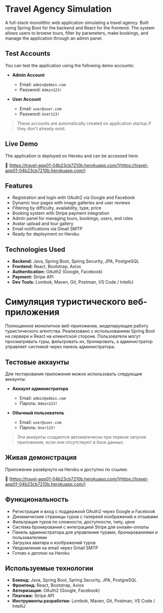 # Travel Agency Simulation

A full-stack monolithic web application simulating a travel agency. Built using Spring Boot for the backend and React for the frontend. The system allows users to browse tours, filter by parameters, make bookings, and manage the application through an admin panel.



## Test Accounts

You can test the application using the following demo accounts:

- **Admin Account**
    - Email: `admin@admin.com`
    - Password: `Admin123!`

- **User Account**
    - Email: `user@user.com`
    - Password: `User123!`

> These accounts are automatically created on application startup if they don't already exist.

## Live Demo

The application is deployed on Heroku and can be accessed here:

🔗 [https://travel-app01-04b23cb7210b.herokuapp.com/](https://travel-app01-04b23cb7210b.herokuapp.com/)

## Features

- Registration and login with OAuth2 via Google and Facebook
- Dynamic tour pages with image galleries and user reviews
- Filtering by difficulty, availability, type, price
- Booking system with Stripe payment integration
- Admin panel for managing tours, bookings, users, and roles
- Avatar upload and tour gallery
- Email notifications via Gmail SMTP
- Ready for deployment on Heroku

## Technologies Used

- **Backend:** Java, Spring Boot, Spring Security, JPA, PostgreSQL
- **Frontend:** React, Bootstrap, Axios
- **Authentication:** OAuth2 (Google, Facebook)
- **Payment:** Stripe API
- **Dev Tools:** Lombok, Maven, Git, Postman, VS Code / IntelliJ

# Симуляция туристического веб-приложения

Полноценное монолитное веб-приложение, моделирующее работу туристического агентства. Реализовано с использованием Spring Boot на сервере и React на клиентской стороне. Пользователи могут просматривать туры, фильтровать их, бронировать, а администратор управляет системой через панель администратора.

## Тестовые аккаунты

Для тестирования приложения можно использовать следующие аккаунты:

- **Аккаунт администратора**
    - Email: `admin@admin.com`
    - Пароль: `Admin123!`

- **Обычный пользователь**
    - Email: `user@user.com`
    - Пароль: `User123!`

> Эти аккаунты создаются автоматически при первом запуске приложения, если они отсутствуют в базе данных.

## Живая демонстрация

Приложение развёрнуто на Heroku и доступно по ссылке:

🔗 [https://travel-app01-04b23cb7210b.herokuapp.com/](https://travel-app01-04b23cb7210b.herokuapp.com/)

## Функциональность

- Регистрация и вход с поддержкой OAuth2 через Google и Facebook
- Динамические страницы туров с галереей изображений и отзывами
- Фильтрация туров по сложности, доступности, типу, цене
- Система бронирования с интеграцией Stripe для онлайн-оплаты
- Панель администратора для управления турами, бронированиями и пользователями
- Загрузка аватара и изображений туров
- Уведомления на email через Gmail SMTP
- Готово к деплою на Heroku

## Используемые технологии

- **Бэкенд:** Java, Spring Boot, Spring Security, JPA, PostgreSQL
- **Фронтенд:** React, Bootstrap, Axios
- **Авторизация:** OAuth2 (Google, Facebook)
- **Платежи:** Stripe API
- **Инструменты разработки:** Lombok, Maven, Git, Postman, VS Code / IntelliJ
